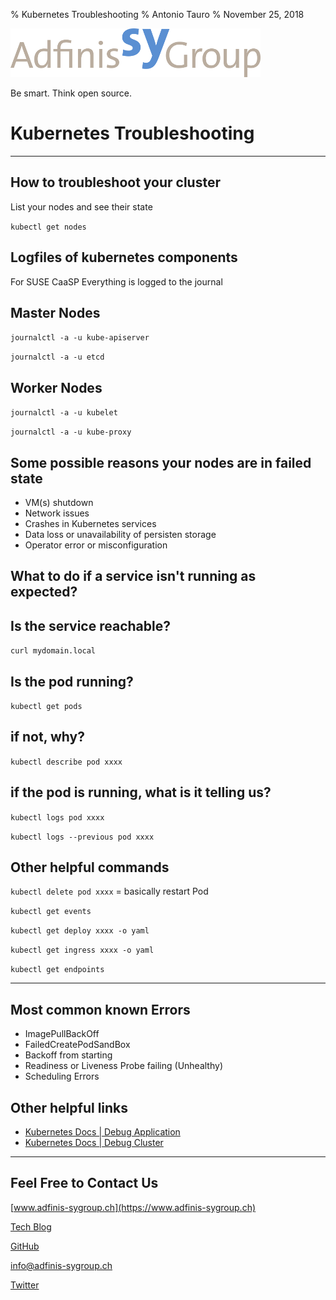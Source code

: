 % Kubernetes Troubleshooting
% Antonio Tauro
% November 25, 2018

![](static/adfinis_sygroup_logo.png)

Be smart. Think open source.

# Kubernetes Troubleshooting 

--- 

## How to troubleshoot your cluster

List your nodes and see their state

`kubectl get nodes`

## Logfiles of kubernetes components

For SUSE CaaSP Everything is logged to the journal

## Master Nodes

`journalctl -a -u kube-apiserver`

`journalctl -a -u etcd`

## Worker Nodes

`journalctl -a -u kubelet`

`journalctl -a -u kube-proxy`

## Some possible reasons your nodes are in failed state

* VM(s) shutdown
* Network issues
* Crashes in Kubernetes services
* Data loss or unavailability of persisten storage
* Operator error or misconfiguration

## What to do if a service isn't running as expected?

## Is the service reachable? 

`curl mydomain.local`

## Is the pod running?

`kubectl get pods`

## if not, why? 

`kubectl describe pod xxxx`

## if the pod is running, what is it telling us?

`kubectl logs pod xxxx`

`kubectl logs --previous pod xxxx`

## Other helpful commands

`kubectl delete pod xxxx` = basically restart Pod

`kubectl get events` 

`kubectl get deploy xxxx -o yaml`

`kubectl get ingress xxxx -o yaml`

`kubectl get endpoints`

--- 

## Most common known Errors

* ImagePullBackOff
* FailedCreatePodSandBox
* Backoff from starting
* Readiness or Liveness Probe failing (Unhealthy)
* Scheduling Errors


## Other helpful links

* [Kubernetes Docs | Debug Application](https://kubernetes.io/docs/tasks/debug-application-cluster/debug-application/)
* [Kubernetes Docs | Debug Cluster](https://kubernetes.io/docs/tasks/debug-application-cluster/debug-cluster/)

---

## Feel Free to Contact Us

[www.adfinis-sygroup.ch](https://www.adfinis-sygroup.ch)

[Tech Blog](https://www.adfinis-sygroup.ch/blog)

[GitHub](https://github.com/adfinis-sygroup)

<info@adfinis-sygroup.ch>

[Twitter](https://twitter.com/adfinissygroup)
